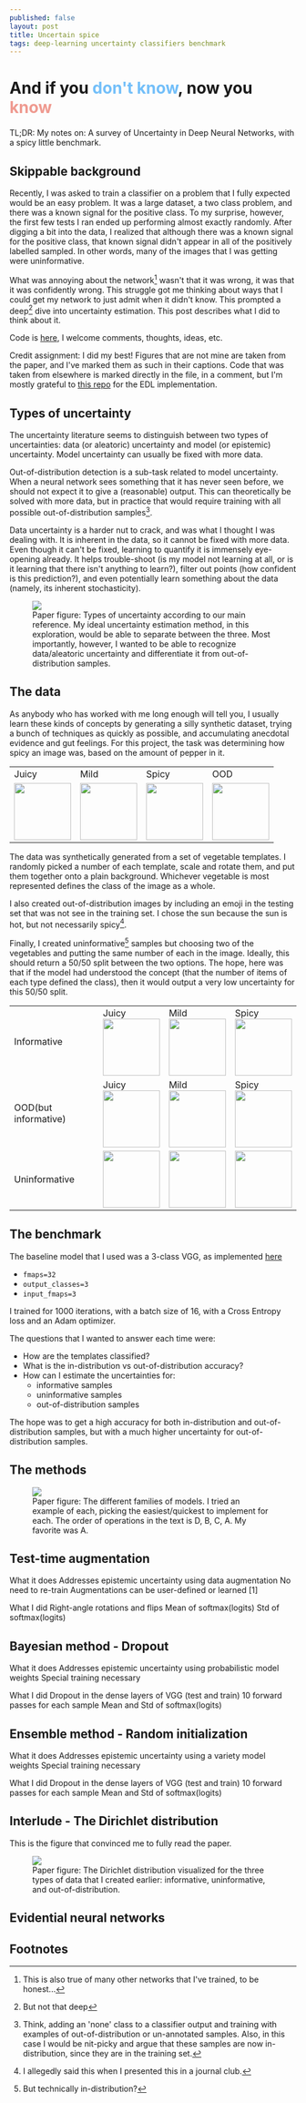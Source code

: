 ```yaml
---
published: false
layout: post
title: Uncertain spice
tags: deep-learning uncertainty classifiers benchmark
---
```

# And if you <span style="color:#73BFF9">don't know</span>, now you <span style="color:#EF9A90">know</span>

TL;DR: My notes on: A survey of Uncertainty in Deep Neural Networks, with a spicy little benchmark.

## Skippable background
Recently, I was asked to train a classifier on a problem that I fully expected would be an easy problem.
It was a large dataset, a two class problem, and there was a known signal for the positive class.
To my surprise, however, the first few tests I ran ended up performing almost exactly randomly.
After digging a bit into the data, I realized that although there was a known signal for the positive class, that known signal didn't appear in all of the positively labelled sampled.
In other words, many of the images that I was getting were uninformative.

What was annoying about the network[^1] wasn't that it was wrong, it was that it was confidently wrong.
This struggle got me thinking about ways that I could get my network to just admit when it didn't know.
This prompted a deep[^2] dive into uncertainty estimation.
This post describes what I did to think about it.

Code is [here](https://github.com/adjavon/uncertain-spice/tree/main), I welcome comments, thoughts, ideas, etc.

Credit assignment: I did my best! Figures that are not mine are taken from the paper, and I've marked them as such in their captions.
Code that was taken from elsewhere is marked directly in the file, in a comment, but I'm mostly grateful to [this repo](https://github.com/dougbrion/pytorch-classification-uncertainty/) for the EDL implementation.


## Types of uncertainty
The uncertainty literature seems to distinguish between two types of uncertainties: data (or aleatoric) uncertainty and model (or epistemic) uncertainty.
Model uncertainty can usually be fixed with more data.

Out-of-distribution detection is a sub-task related to model uncertainty.
When a neural network sees something that it has never seen before, we should not expect it to give a (reasonable) output.
This can theoretically be solved with more data, but in practice that would require training with all possible out-of-distribution samples[^3].


Data uncertainty is a harder nut to crack, and was what I thought I was dealing with.
It is inherent in the data, so it cannot be fixed with more data.
Even though it can't be fixed, learning to quantify it is immensely eye-opening already.
It helps trouble-shoot (is my model not learning at all, or is it learning that there isn't anything to learn?), filter out points (how confident is this prediction?), and even potentially learn something about the data (namely, its inherent stochasticity).

<figure>
    <img src='/assets/images/uncertain_spice/types_of_uncertainty.png'>
    <figcaption> Paper figure: Types of uncertainty according to our main reference. My ideal uncertainty estimation method, in this exploration, would be able to separate between the three. Most importantly, however, I wanted to be able to recognize data/aleatoric uncertainty and differentiate it from out-of-distribution samples.</figcaption>
</figure>

## The data
As anybody who has worked with me long enough will tell you, I usually learn these kinds of concepts by generating a silly synthetic dataset, trying a bunch of techniques as quickly as possible, and accumulating anecdotal evidence and gut feelings. For this project, the task was determining how spicy an image was, based on the amount of pepper in it.

<table>
    <tr>
        <td>Juicy</td>
        <td>Mild</td>
        <td>Spicy</td>
        <td>OOD</td>
    </tr>
    <tr>
        <td><img src='/assets/images/uncertain_spice/juicy.png' width='100'></td>
        <td><img src='/assets/images/uncertain_spice/mild.png' width='100'></td>
        <td><img src='/assets/images/uncertain_spice/spicy.png' width='100'></td>
        <td><img src='/assets/images/uncertain_spice/hot.png' width='100'></td>
    </tr>
</table>

The data was synthetically generated from a set of vegetable templates.
I randomly picked a number of each template, scale and rotate them, and put them together onto a plain background.
Whichever vegetable is most represented defines the class of the image as a whole.

I also created out-of-distribution images by including an emoji in the testing set that was not see in the training set.
I chose the sun because the sun is hot, but not necessarily spicy[^4].

Finally, I created uninformative[^5] samples but choosing two of the vegetables and putting the same number of each in the image.
Ideally, this should return a 50/50 split between the two options.
The hope, here was that if the model had understood the concept (that the number of items of each type defined the class), then it would output a very low uncertainty for this 50/50 split.


<table>
    <tr>
        <td>Informative</td>
        <td>Juicy<br><img src='/assets/images/uncertain_spice/informative_juicy.png' width='100'></td>
        <td>Mild<br><img src='/assets/images/uncertain_spice/informative_mild.png' width='100'></td>
        <td>Spicy<br><img src='/assets/images/uncertain_spice/informative_spicy.png' width='100'></td>
    </tr>
    <tr>
        <td>OOD(but informative)</td>
        <td>Juicy<br><img src='/assets/images/uncertain_spice/ood_juicy.png' width='100'></td>
        <td>Mild<br><img src='/assets/images/uncertain_spice/ood_mild.png' width='100'></td>
        <td>Spicy<br><img src='/assets/images/uncertain_spice/ood_spicy.png' width='100'></td>
    </tr>
    <tr>
        <td>Uninformative</td>
        <td><img src='/assets/images/uncertain_spice/uninformative_1.png' width='100'></td>
        <td><img src='/assets/images/uncertain_spice/uninformative_2.png' width='100'></td>
        <td><img src='/assets/images/uncertain_spice/uninformative_3.png' width='100'></td>
    </tr>
</table>

## The benchmark
The baseline model that I used was a 3-class VGG, as implemented [here](https://github.com/funkelab/funlib.learn.torch/blob/master/funlib/learn/torch/models/vgg2d.py)
- `fmaps=32`
- `output_classes=3`
- `input_fmaps=3`

I trained for 1000 iterations, with a batch size of 16, with a Cross Entropy loss and an Adam optimizer.

The questions that I wanted to answer each time were:
- How are the templates classified?
- What is the in-distribution vs out-of-distribution accuracy?
- How can I estimate the uncertainties for:
    - informative samples
    - uninformative samples
    - out-of-distribution samples

The hope was to get a high accuracy for both in-distribution and out-of-distribution samples, but with a much higher uncertainty for out-of-distribution samples.

## The methods
<figure>
    <img src='/assets/images/uncertain_spice/model_types.png'>
    <figcaption>Paper figure: The different families of models. I tried an example of each, picking the easiest/quickest to implement for each. The order of operations in the text is D, B, C, A. My favorite was A.</figcaption>
</figure>

## Test-time augmentation
What it does
Addresses epistemic uncertainty using data augmentation
No need to re-train
Augmentations can be user-defined or learned [1]

What I did
Right-angle rotations and flips
Mean of softmax(logits)
Std of softmax(logits)

## Bayesian method - Dropout
What it does
Addresses epistemic uncertainty using probabilistic model weights
Special training necessary

What I did
Dropout in the dense layers of VGG (test and train)
10 forward passes for each sample
Mean and Std of softmax(logits)

## Ensemble method - Random initialization
What it does
Addresses epistemic uncertainty using a variety model weights
Special training necessary

What I did
Dropout in the dense layers of VGG (test and train)
10 forward passes for each sample
Mean and Std of softmax(logits)

## Interlude - The Dirichlet distribution

This is the figure that convinced me to fully read the paper.
<figure>
    <img src='/assets/images/uncertain_spice/dirichlet.png'>
    <figcaption>Paper figure: The Dirichlet distribution visualized for the three types of data that I created earlier: informative, uninformative, and out-of-distribution. </figcaption>
</figure>

## Evidential neural networks

## Footnotes
[^1]: This is also true of many other networks that I've trained, to be honest...
[^2]: But not that deep
[^3]: Think, adding an 'none' class to a classifier output and training with examples of out-of-distribution or un-annotated samples. Also, in this case I would be nit-picky and argue that these samples are now in-distribution, since they are in the training set.
[^4]: I allegedly said this when I presented this in a journal club.
[^5]: But technically in-distribution?
